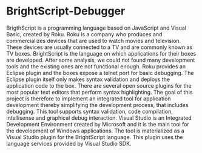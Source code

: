# BrightScript-Debugger

BrigthScript is a programming language based on JavaScript and Visual Basic, created by Roku. Roku is a company who produces and commercializes devices that are used to watch movies and television. These devices are usually connected to a TV and are commonly known as TV boxes. BrightScript is the language on which applications for their boxes are developed. 
After some analysis, we could not found many development tools and the existing ones are not functional enough. Roku provides an Eclipse plugin and the boxes expose a telnet port for basic debugging. The Eclipse plugin itself only makes syntax validation and deploys the application code to the box. There are several open source plugins for the most popular text editors that perform syntax highlighting.
The goal of this project is therefore to implement an integrated tool for application development thereby simplifying the development process, that includes debugging. This tool supports syntax validation, code compilation, intellisense and graphical debug interaction. 
Visual Studio is an Integrated Development Environment created by Microsoft and it is the main tool for the development of Windows applications. The tool is materialized as a Visual Studio plugin for the BrightScript language. This plugin uses the language services provided by Visual Studio SDK.
